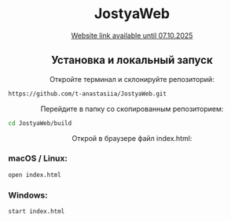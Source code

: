 <h1 align="center">JostyaWeb</h1>
<div align="center">
  <a href="http://l909843o.beget.tech/public_html" target="_blank">Website link available until 07.10.2025
  </a>
</div>

<h2 align="center">Установка и локальный запуск</h2>
<p align="center">
  Откройте терминал и склонируйте репозиторий:
</p>

  ```bash
  https://github.com/t-anastasiia/JostyaWeb.git
  ```
<p align="center">
  Перейдите в папку со скопированным репозиторием:
</p>

  ```bash
  cd JostyaWeb/build
  ```
<p align="center">
  Открой в браузере файл index.html:
</p>

### macOS / Linux:
  ```bash
  open index.html
  ```
### Windows:
  ```bash
  start index.html
  ```
